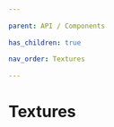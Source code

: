 ```yaml
---
          
parent: API / Components
          
has_children: true
          
nav_order: Textures
          
---
```

          
# Textures